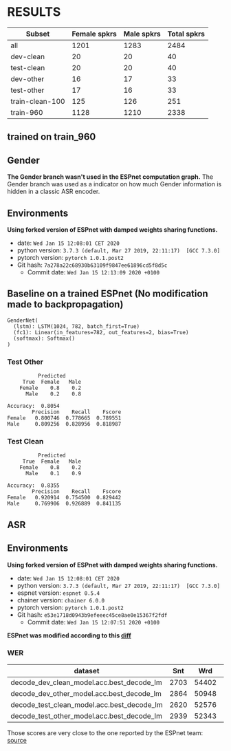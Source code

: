 # RESULTS

| Subset          | Female spkrs | Male spkrs | Total spkrs |
|-----------------|--------------|------------|-------------|
| all             | 1201         | 1283       | 2484        |
| dev-clean       | 20           | 20         | 40          |
| test-clean      | 20           | 20         | 40          |
| dev-other       | 16           | 17         | 33          |
| test-other      | 17           | 16         | 33          |
| train-clean-100 | 125          | 126        | 251         |
| train-960       | 1128         | 1210       | 2338        |

## trained on train_960

## Gender
**The Gender branch wasn't used in the ESPnet computation graph.** The Gender
branch was used as a indicator on how much Gender information is hidden in a
classic ASR encoder.

## Environments 
**Using forked version of ESPnet with damped weights sharing functions.**

- date: `Wed Jan 15 12:08:01 CET 2020`
- python version: `3.7.3 (default, Mar 27 2019, 22:11:17)  [GCC 7.3.0]`
- pytorch version: `pytorch 1.0.1.post2`
- Git hash: `7a278a22c68930b63109f9847ee61896cd5f8d5c`
  - Commit date: `Wed Jan 15 12:13:09 2020 +0100`


## Baseline on a trained ESPnet (No modification made to backpropagation)
```log
GenderNet(
  (lstm): LSTM(1024, 782, batch_first=True)
  (fc1): Linear(in_features=782, out_features=2, bias=True)
  (softmax): Softmax()
)
```

### Test Other
```log
          Predicted
     True  Female   Male
    Female    0.8    0.2
      Male    0.2    0.8

Accuracy:  0.8054
        Precision    Recall    Fscore
Female   0.800746  0.778665  0.789551
Male     0.809256  0.828956  0.818987
```

### Test Clean
```log
          Predicted
     True  Female   Male
    Female    0.8    0.2
      Male    0.1    0.9

Accuracy:  0.8355
        Precision    Recall    Fscore
Female   0.920914  0.754500  0.829442
Male     0.769906  0.926889  0.841135
```

## ASR
## Environments 
**Using forked version of ESPnet with damped weights sharing functions.**

- date: `Wed Jan 15 12:08:01 CET 2020`
- python version: `3.7.3 (default, Mar 27 2019, 22:11:17)  [GCC 7.3.0]`
- espnet version: `espnet 0.5.4`
- chainer version: `chainer 6.0.0`
- pytorch version: `pytorch 1.0.1.post2`
- Git hash: `e53e1718d0943b9efeeec45ce8ae0e15367f2fdf`
  - Commit date: `Wed Jan 15 12:07:51 2020 +0100`

**ESPnet was modified according to this [diff](https://github.com/espnet/espnet/compare/e88a477cb72be7e5a03595ead5c233f8d211f6b6...deep-privacy:e53e1718d0943b9efeeec45ce8ae0e15367f2fdf)**

### WER

|dataset|Snt|Wrd|Corr|Sub|Del|Ins|Err|S.Err|
|---|---|---|---|---|---|---|---|---|
|decode_dev_clean_model.acc.best_decode_lm|2703|54402|96.2|3.4|0.4|0.5|4.3|43.6|
|decode_dev_other_model.acc.best_decode_lm|2864|50948|89.0|9.8|1.2|1.8|12.8|68.1|
|decode_test_clean_model.acc.best_decode_lm|2620|52576|96.1|3.5|0.4|0.6|4.4|44.0|
|decode_test_other_model.acc.best_decode_lm|2939|52343|87.9|10.7|1.3|1.8|13.9|72.1|

Those scores are very close to the one reported by the ESPnet team: [source](https://github.com/espnet/espnet/blob/3b83007b43b79c7c0730f45b06783bd478ce87e7/egs/librispeech/asr1/RESULTS.md#pytorch-vgg-3blstm-1024-units-bpe-5000-latest-rnnlm-training-with-tuned-decoding-ctc_weight05-lm_weight07-dropout-02)
